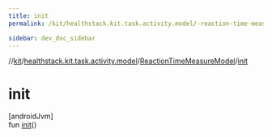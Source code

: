 ```yaml
---
title: init
permalink: /kit/healthstack.kit.task.activity.model/-reaction-time-measure-model/init.html

sidebar: dev_doc_sidebar
---
```

//[kit](../../../kit.html)/[healthstack.kit.task.activity.model](../index.html)/[ReactionTimeMeasureModel](index.html)/[init](init.html)



# init



[androidJvm]\
fun [init](init.html)()




